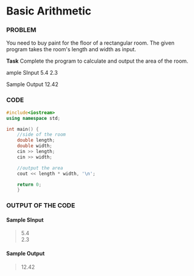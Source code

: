 # Basic Arithmetic

### PROBLEM

You need to buy paint for the floor of a rectangular room.
The given program takes the room's length and width as input.

**Task**
Complete the program to calculate and output the area of the room.

ample SInput
5.4
2.3

Sample Output
12.42

### CODE
```cpp
#include<iostream>
using namespace std;

int main() {
    //side of the room
    double length;
    double width;
    cin >> length;
    cin >> width;

    //output the area
    cout << length * width, '\n';

    return 0;
    }
```

### OUTPUT OF THE CODE
#### Sample SInput
> 5.4<br>
> 2.3

#### Sample Output
> 12.42<br>
